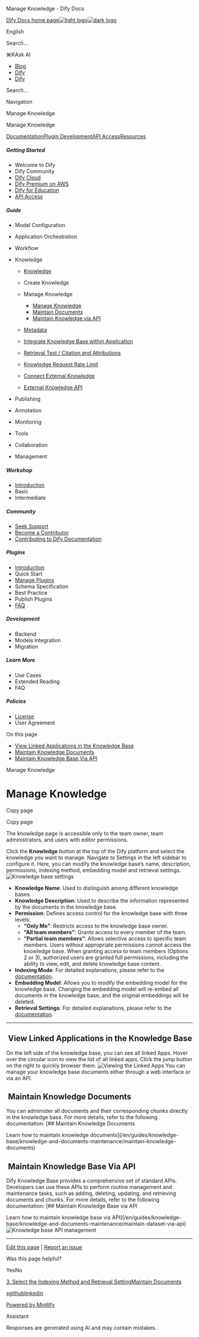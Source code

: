 <!-- Source: https://docs.dify.ai/en/guides/knowledge-base/knowledge-and-documents-maintenance/introduction -->

Manage Knowledge - Dify Docs

[Dify Docs home page![light logo](https://assets-docs.dify.ai/2025/05/d05cfc6ebe48f725d171dc71c64a5d16.svg)![dark logo](https://assets-docs.dify.ai/2025/05/c51f1cda47c1d9a4a162d7736f6e4c53.svg)](/)

English

Search...

⌘KAsk AI

* [Blog](https://dify.ai/blog)
* [Dify](https://cloud.dify.ai)
* [Dify](https://cloud.dify.ai)

Search...

Navigation

Manage Knowledge

Manage Knowledge

[Documentation](/en/introduction)[Plugin Development](/plugin-dev-en/0111-getting-started-dify-plugin)[API Access](/api-reference/chat/send-chat-message)[Resources](/en/resources/termbase)

##### Getting Started

* Welcome to Dify
* Dify Community
* [Dify Cloud](/en/getting-started/cloud)
* [Dify Premium on AWS](/en/getting-started/dify-premium)
* [Dify for Education](/en/getting-started/dify-for-education)
* [API Access](/en/openapi-api-access-readme)

##### Guide

* Model Configuration
* Application Orchestration
* Workflow
* Knowledge

  + [Knowledge](/en/guides/knowledge-base/readme)
  + Create Knowledge
  + Manage Knowledge

    - [Manage Knowledge](/en/guides/knowledge-base/knowledge-and-documents-maintenance/introduction)
    - [Maintain Documents](/en/guides/knowledge-base/knowledge-and-documents-maintenance/maintain-knowledge-documents)
    - [Maintain Knowledge via API](/en/guides/knowledge-base/knowledge-and-documents-maintenance/maintain-dataset-via-api)
  + [Metadata](/en/guides/knowledge-base/metadata)
  + [Integrate Knowledge Base within Application](/en/guides/knowledge-base/integrate-knowledge-within-application)
  + [Retrieval Test / Citation and Attributions](/en/guides/knowledge-base/retrieval-test-and-citation)
  + [Knowledge Request Rate Limit](/en/guides/knowledge-base/knowledge-request-rate-limit)
  + [Connect External Knowledge](/en/guides/knowledge-base/connect-external-knowledge-base)
  + [External Knowledge API](/en/guides/knowledge-base/external-knowledge-api)
* Publishing
* Annotation
* Monitoring
* Tools
* Collaboration
* Management

##### Workshop

* [Introduction](/en/workshop/README)
* Basic
* Intermediate

##### Community

* [Seek Support](/en/community/support)
* [Become a Contributor](/en/community/contribution)
* [Contributing to Dify Documentation](/en/community/docs-contribution)

##### Plugins

* [Introduction](/en/plugins/introduction)
* Quick Start
* [Manage Plugins](/en/plugins/manage-plugins)
* Schema Specification
* Best Practice
* Publish Plugins
* [FAQ](/en/plugins/faq)

##### Development

* Backend
* Models Integration
* Migration

##### Learn More

* Use Cases
* Extended Reading
* FAQ

##### Policies

* [License](/en/policies/open-source)
* User Agreement

On this page

* [View Linked Applications in the Knowledge Base](#view-linked-applications-in-the-knowledge-base)
* [Maintain Knowledge Documents](#maintain-knowledge-documents)
* [Maintain Knowledge Base Via API](#maintain-knowledge-base-via-api)

Manage Knowledge

# Manage Knowledge

Copy page

Copy page

The knowledge page is accessible only to the team owner, team administrators, and users with editor permissions.

Click the **Knowledge** button at the top of the Dify platform and select the knowledge you want to manage. Navigate to Settings in the left sidebar to configure it.
Here, you can modify the knowledge base’s name, description, permissions, indexing method, embedding model and retrieval settings.
![Knowledge base settings](https://assets-docs.dify.ai/2024/12/20fc93428f8f20f7acfce665c4ed4ddf.png)

* **Knowledge Name**: Used to distinguish among different knowledge bases.
* **Knowledge Description**: Used to describe the information represented by the documents in the knowledge base.
* **Permission**: Defines access control for the knowledge base with three levels:
  + **“Only Me”**: Restricts access to the knowledge base owner.
  + **“All team members”**: Grants access to every member of the team.
  + **“Partial team members”**: Allows selective access to specific team members.
    Users without appropriate permissions cannot access the knowledge base. When granting access to team members (Options 2 or 3), authorized users are granted full permissions, including the ability to view, edit, and delete knowledge base content.
* **Indexing Mode**: For detailed explanations, please refer to the [documentation](/en/guides/knowledge-base/create-knowledge-and-upload-documents/setting-indexing-methods).
* **Embedding Model**: Allows you to modify the embedding model for the knowledge base. Changing the embedding model will re-embed all documents in the knowledge base, and the original embeddings will be deleted.
* **Retrieval Settings**: For detailed explanations, please refer to the [documentation](/en/learn-more/extended-reading/retrieval-augment/retrieval).

---

## [​](#view-linked-applications-in-the-knowledge-base) View Linked Applications in the Knowledge Base

On the left side of the knowledge base, you can see all linked Apps. Hover over the circular icon to view the list of all linked apps. Click the jump button on the right to quickly browser them.
![Viewing the Linked Apps](https://assets-docs.dify.ai/2024/12/28899b9b0eba8996f364fb74e5b94c7f.png)
You can manage your knowledge base documents either through a web interface or via an API.

## [​](#maintain-knowledge-documents) Maintain Knowledge Documents

You can administer all documents and their corresponding chunks directly in the knowledge base. For more details, refer to the following documentation:
[## Maintain Knowledge Documents

Learn how to maintain knowledge documents](/en/guides/knowledge-base/knowledge-and-documents-maintenance/maintain-knowledge-documents)

## [​](#maintain-knowledge-base-via-api) Maintain Knowledge Base Via API

Dify Knowledge Base provides a comprehensive set of standard APIs. Developers can use these APIs to perform routine management and maintenance tasks, such as adding, deleting, updating, and retrieving documents and chunks. For more details, refer to the following documentation:
[## Maintain Knowledge Base via API

Learn how to maintain knowledge base via API](/en/guides/knowledge-base/knowledge-and-documents-maintenance/maintain-dataset-via-api)
![Knowledge base API management](https://assets-docs.dify.ai/dify-enterprise-mintlify/en/guides/knowledge-base/02cf8bc06990606ff1d60b73ce7a82c8.png)

---

[Edit this page](https://github.com/langgenius/dify-docs/edit/main/en/guides/knowledge-base/knowledge-and-documents-maintenance/introduction.mdx) | [Report an issue](https://github.com/langgenius/dify-docs/issues/new?template=docs.yml)

Was this page helpful?

YesNo

[3. Select the Indexing Method and Retrieval Setting](/en/guides/knowledge-base/create-knowledge-and-upload-documents/setting-indexing-methods)[Maintain Documents](/en/guides/knowledge-base/knowledge-and-documents-maintenance/maintain-knowledge-documents)

[x](https://x.com/dify_ai)[github](https://github.com/langgenius/dify-docs)[linkedin](https://www.linkedin.com/company/langgenius)

[Powered by Mintlify](https://mintlify.com/preview-request?utm_campaign=poweredBy&utm_medium=referral&utm_source=dify-6c0370d8)

Assistant

Responses are generated using AI and may contain mistakes.